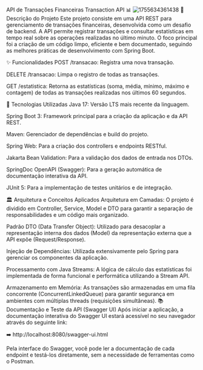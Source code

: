 API de Transações Financeiras Transaction API 📊
![1755634361438](https://github.com/user-attachments/assets/e636b85b-4e89-43e2-8a89-c514cb28336c)
📝 Descrição do Projeto
Este projeto consiste em uma API REST para gerenciamento de transações financeiras, desenvolvida como um desafio de backend. A API permite registrar transações e consultar estatísticas em tempo real sobre as operações realizadas no último minuto. O foco principal foi a criação de um código limpo, eficiente e bem documentado, seguindo as melhores práticas de desenvolvimento com Spring Boot.

✨ Funcionalidades
POST /transacao: Registra uma nova transação.

DELETE /transacao: Limpa o registro de todas as transações.

GET /estatistica: Retorna as estatísticas (soma, média, mínimo, máximo e contagem) de todas as transações realizadas nos últimos 60 segundos.

🚀 Tecnologias Utilizadas
Java 17: Versão LTS mais recente da linguagem.

Spring Boot 3: Framework principal para a criação da aplicação e da API REST.

Maven: Gerenciador de dependências e build do projeto.

Spring Web: Para a criação dos controllers e endpoints RESTful.

Jakarta Bean Validation: Para a validação dos dados de entrada nos DTOs.

SpringDoc OpenAPI (Swagger): Para a geração automática de documentação interativa da API.

JUnit 5: Para a implementação de testes unitários e de integração.

🏛️ Arquitetura e Conceitos Aplicados
Arquitetura em Camadas: O projeto é dividido em Controller, Service, Model e DTO para garantir a separação de responsabilidades e um código mais organizado.

Padrão DTO (Data Transfer Object): Utilizado para desacoplar a representação interna dos dados (Model) da representação externa que a API expõe (Request/Response).

Injeção de Dependências: Utilizada extensivamente pelo Spring para gerenciar os componentes da aplicação.

Processamento com Java Streams: A lógica de cálculo das estatísticas foi implementada de forma funcional e performática utilizando a Stream API.

Armazenamento em Memória: As transações são armazenadas em uma fila concorrente (ConcurrentLinkedQueue) para garantir segurança em ambientes com múltiplas threads (requisições simultâneas).
📚 Documentação e Teste da API (Swagger UI)
Após iniciar a aplicação, a documentação interativa do Swagger UI estará acessível no seu navegador através do seguinte link:

➡️ http://localhost:8080/swagger-ui.html

Pela interface do Swagger, você pode ler a documentação de cada endpoint e testá-los diretamente, sem a necessidade de ferramentas como o Postman.
